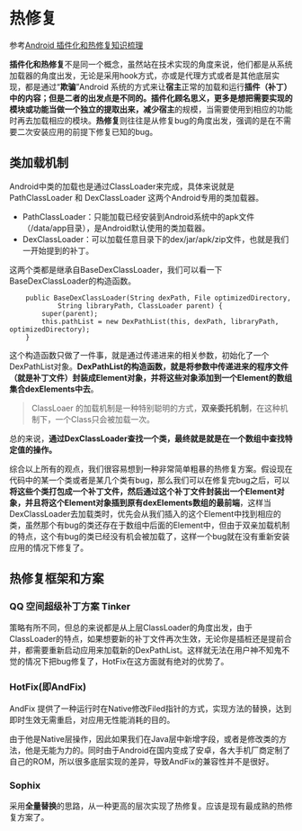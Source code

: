 # 热修复

参考[Android 插件化和热修复知识梳理](https://www.jianshu.com/p/704cac3eb13d)



**插件化和热修复**不是同一个概念，虽然站在技术实现的角度来说，他们都是从系统加载器的角度出发，无论是采用hook方式，亦或是代理方式或者是其他底层实现，都是通过“**欺骗**”Android 系统的方式来让**宿主**正常的加载和运行**插件（补丁）**中的内容；但是二者的出发点是不同的。**插件化**顾名思义，更多是想把需要实现的模块或功能当做一个独立的提取出来，减少**宿主**的规模，当需要使用到相应的功能时再去加载相应的模块。**热修复**则往往是从修复bug的角度出发，强调的是在不需要二次安装应用的前提下修复已知的bug。



## 类加载机制

Android中类的加载也是通过ClassLoader来完成，具体来说就是PathClassLoader 和 DexClassLoader 这两个Android专用的类加载器。

- PathClassLoader：只能加载已经安装到Android系统中的apk文件（/data/app目录），是Android默认使用的类加载器。
- DexClassLoader：可以加载任意目录下的dex/jar/apk/zip文件，也就是我们一开始提到的补丁。

这两个类都是继承自BaseDexClassLoader，我们可以看一下BaseDexClassLoader的构造函数。

```
    public BaseDexClassLoader(String dexPath, File optimizedDirectory,
            String libraryPath, ClassLoader parent) {
        super(parent);
        this.pathList = new DexPathList(this, dexPath, libraryPath, optimizedDirectory);
    }
```

这个构造函数只做了一件事，就是通过传递进来的相关参数，初始化了一个DexPathList对象。**DexPathList的构造函数，就是将参数中传递进来的程序文件（就是补丁文件）封装成Element对象，并将这些对象添加到一个Element的数组集合dexElements中去**。

> ClassLoaer 的加载机制是一种特别聪明的方式，**双亲委托机制**，在这种机制下，一个Class只会被加载一次。

总的来说，**通过DexClassLoader查找一个类，最终就是就是在一个数组中查找特定值的操作。**

综合以上所有的观点，我们很容易想到一种非常简单粗暴的热修复方案。假设现在代码中的某一个类或者是某几个类有bug，那么我们可以在修复完bug之后，可以**将这些个类打包成一个补丁文件，然后通过这个补丁文件封装出一个Element对象，并且将这个Element对象插到原有dexElements数组的最前端**，这样当DexClassLoader去加载类时，优先会从我们插入的这个Element中找到相应的类，虽然那个有bug的类还存在于数组中后面的Element中，但由于双亲加载机制的特点，这个有bug的类已经没有机会被加载了，这样一个bug就在没有重新安装应用的情况下修复了。



## 热修复框架和方案

### QQ 空间超级补丁方案 Tinker

策略有所不同，但总的来说都是从上层ClassLoader的角度出发，由于ClassLoader的特点，如果想要新的补丁文件再次生效，无论你是插桩还是提前合并，都需要重新启动应用来加载新的DexPathList。这样就无法在用户神不知鬼不觉的情况下把bug修复了，HotFix在这方面就有绝对的优势了。

### HotFix(即AndFix)

AndFix 提供了一种运行时在Native修改Filed指针的方式，实现方法的替换，达到即时生效无需重启，对应用无性能消耗的目的。

由于他是Native层操作，因此如果我们在Java层中新增字段，或者是修改类的方法，他是无能为力的。同时由于Android在国内变成了安卓，各大手机厂商定制了自己的ROM，所以很多底层实现的差异，导致AndFix的兼容性并不是很好。

### Sophix

采用**全量替换**的思路，从一种更高的层次实现了热修复。应该是现有最成熟的热修复方案了。




